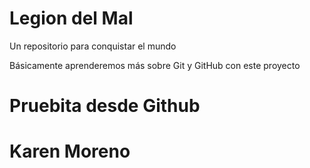 # Legion del Mal
Un repositorio para conquistar el mundo

Básicamente aprenderemos más sobre Git y GitHub con este proyecto

# Pruebita desde Github
# Karen Moreno
